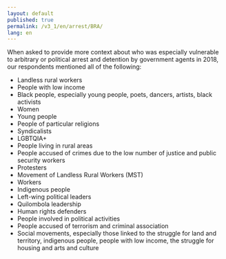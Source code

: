 ```yaml
---
layout: default
published: true
permalink: /v3_1/en/arrest/BRA/
lang: en
---
```


When asked to provide more context about who was especially vulnerable to arbitrary or political arrest and detention by government agents in 2018, our respondents mentioned all of the following:
-	Landless rural workers
-	People with low income
-	Black people, especially young people, poets, dancers, artists, black activists
-	Women
-	Young people
-	People of particular religions
-	Syndicalists
-	LGBTQIA+
-	People living in rural areas
-	People accused of crimes due to the low number of justice and public security workers
-	Protesters
-	Movement of Landless Rural Workers (MST)
-	Workers
-	Indigenous people
-	Left-wing political leaders
-	Quilombola leadership
-	Human rights defenders
-	People involved in political activities
-	People accused of terrorism and criminal association
-	Social movements, especially those linked to the struggle for land and territory, indigenous people, people with low income, the struggle for housing and arts and culture

